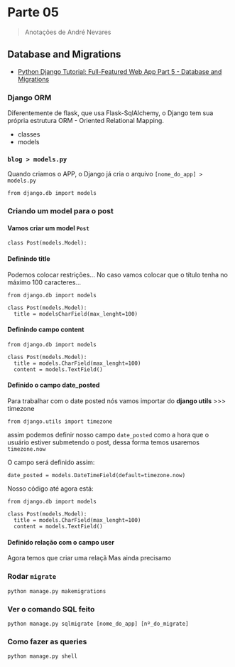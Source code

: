 # Parte 05
> Anotações de André Nevares

## Database and Migrations
- [Python Django Tutorial: Full-Featured Web App Part 5 - Database and Migrations](https://youtu.be/aHC3uTkT9r8)

### Django ORM
Diferentemente de flask, que usa Flask-SqlAlchemy, o Django tem sua própria estrutura ORM - Oriented Relational Mapping.

- classes
- models

### ```blog > models.py```
Quando criamos o APP, o Django já cria o arquivo ```[nome_do_app] > models.py```
```
from django.db import models
```


### Criando um model para o post

#### Vamos criar um model ```Post```
```
class Post(models.Model):
```

#### Definindo title
Podemos colocar restrições... No caso vamos colocar que o título tenha no máximo 100 caracteres...
```
from django.db import models

class Post(models.Model):
  title = modelsCharField(max_lenght=100)
```

#### Definindo campo content 
```
from django.db import models

class Post(models.Model):
  title = models.CharField(max_lenght=100)
  content = models.TextField()
```
#### Definido o campo date_posted
Para trabalhar com o date posted nós vamos importar do __django utils__ >>> timezone

```
from django.utils import timezone
```

assim podemos definir nosso campo ```date_posted``` como a hora que o usuário estiver submetendo o post, dessa forma temos usaremos ```timezone.now```

O campo será definido assim:

```
date_posted = models.DateTimeField(default=timezone.now)
```

Nosso código até agora está:
```
from django.db import models

class Post(models.Model):
  title = models.CharField(max_lenght=100)
  content = models.TextField()
```
#### Definido relação com o campo user

Agora temos que criar uma relaçã
Mas ainda precisamo


### Rodar ```migrate```

```
python manage.py makemigrations
```

### Ver o comando SQL feito 

```python manage.py sqlmigrate [nome_do_app] [nº_do_migrate]```

### Como fazer as queries

```python manage.py shell```
